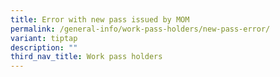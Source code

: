 ```yaml
---
title: Error with new pass issued by MOM
permalink: /general-info/work-pass-holders/new-pass-error/
variant: tiptap
description: ""
third_nav_title: Work pass holders
---
```

